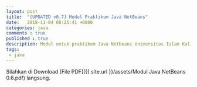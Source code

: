 ```yaml
---
layout: post
title:  "[UPDATED v0.7] Modul Praktikum Java NetBeans"
date:   2018-11-04 08:25:41 +0800
categories: java
comments : true
published : true
description: Modul untuk praktikum Java Netbeans Universitas Islam Kalimantan Muhammad Arsyad Al Banjari Banjarmasin.
tags: 
 - java
---
```

Silahkan di Download [File PDF]({{ site.url }}/assets/Modul Java NetBeans 0.6.pdf) langsung.
